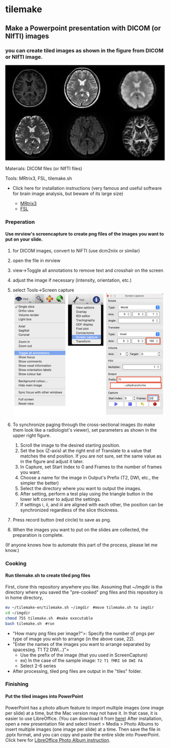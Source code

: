 # tilemake

## Make a Powerpoint presentation with DICOM (or NIfTI) images

### you can create tiled images as shown in the figure from DICOM or NIfTI image.

![0](2022-11-10-22-58-00.png)

Materials: DICOM files (or NIfTI files)

Tools: MRtrix3, FSL, tilemake.sh

* Click here for installation instructions (very famous and useful software for brain image analysis, but beware of its large size)

  * [MRtrix3](https://github.com/MRtrix3/homebrew-mrtrix3)
  * [FSL](https://fsl.fmrib.ox.ac.uk/fsl/fslwiki/FslInstallation)

### Preperation

#### Use mrview's screencapture to create  png files of the images you want to put on your slide.

1. for DICOM images, convert to NiFTI (use dcm2niix or similar)
1. open the file in mrview
1. view→Toggle all annotations to remove text and crosshair on the screen
1. adjust the image if necessary (intensity, orientation, etc.)
1. select Tools→Screen capture
![](2022-12-26-19-11-11.png)
1. To synchronize paging through the cross-sectional images (to make them look like a radiologist's viewer), set parameters as shown in the upper right figure.

    1. Scroll the image to the desired starting position.
    2. Set the box (Z-axis) at the right end of Translate to a value that matches the end position. If you are not sure, set the same value as in the figure and adjust it later.
    3. In Capture, set Start Index to 0 and Frames to the number of frames you want.
    4. Choose a name for the image in Output's Prefix (T2, DWI, etc., the simpler the better)
    5. Select the directory where you want to output the images.
    6. After setting, perform a test play using the triangle button in the lower left corner to adjust the settings.
    7. If settings ⅰ, ⅱ, and ⅲ are aligned with each other, the position can be synchronized regardless of the slice thickness.

1. Press record button (red circle) to save as png.
1. When the images you want to put on the slides are collected, the preparation is complete.

(If anyone knows how to automate this part of the process, please let me know.)

### Cooking

#### Run tilemake.sh to create tiled png files

First, clone this repository anywhere you like.
Assuming that ~/imgdir is the directory where you saved the "pre-cooked" png files and this repository is in home directory,

```bash
mv ~/tilemake-en/tilemake.sh ~/imgdir　#move tilemake.sh to imgdir
cd ~/imgdir
chmod 755 tilemake.sh　#make executable
bash tilemake.sh　#run
```

- "How many png files per image?">: Specify the number of pngs per type of image you wish to arrange (in the above case, 22).
- "Enter the names of the images you want to arrange separated by spaces(eg. T1 T2 DWI...)"> 
  - Use the prefix of the image (that you used in ScreenCapture)
  - ex) In the case of the sample image: `T2 T1 fMRI b0 DWI FA`
  - Select 2-6 series
- After processing, tiled png files are output in the "tiles" folder.
  
### Finishing

#### Put the tiled images into PowerPoint

PowerPoint has a photo album feature to import multiple images (one image per slide) at a time, but the Mac version may not have it. In that case, it is easier to use LibreOffice. (You can download it from [here][1])
After installation, open a new presentation file and select Insert > Media > Photo Albums to insert multiple images (one image per slide) at a time. Then save the file in .pptx format, and you can copy and paste the entire slide into PowerPoint.
Click here for [LibreOffice Photo Album instruction][2].

[1]:https://www.libreoffice.org
[2]:https://help.libreoffice.org/7.4/ro/text/simpress/guide/photo_album.html?&DbPAR=SHARED&System=MAC
